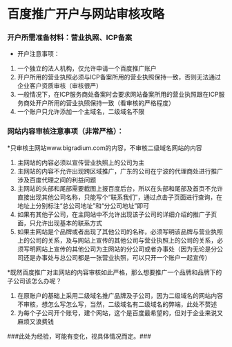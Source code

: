 # 百度推广开户与网站审核攻略 #


### 开户所需准备材料：营业执照、ICP备案 ###

  * 开户注意事项：
  1. 一个独立的法人机构，仅允许申请一个百度推广账户
  2. 开户所用的营业执照必须与ICP备案所用的营业执照保持一致，否则无法通过企业客户资质审核（审核很严）
  3. 一般情况下，在ICP服务商处备案时会要求网站备案所用的营业执照跟在ICP服务商处开户所用的营业执照保持一致（看审核的严格程度）
  4. 一个账户只允许添加一个主域名，二级域名不限


### 网站内容审核注意事项（非常严格）： ###

  *只审核主网站www.bigradium.com的内容，不审核二级域名网站的内容
  1. 主网站的内容必须以宣传营业执照上的公司为主
  2. 主网站的内容不允许出现跨区域推广，广东的公司在宁波的代理商处进行推广涉及百度代理之间的利益问题
  3. 主网站的头部和尾部需要截图上报百度后台，所以在头部和尾部及首页不允许直接出现其他公司名称，只能写个“联系我们”，通过点击子页面进行查询，在地址上分别标注“总公司地址”和“分公司地址”即可
  4. 如果有其他子公司，在主网站中不允许出现该子公司的详细介绍的推广子页面，只允许出现基本的联系方式
  5. 如果主网站是个品牌或者出现了其他公司的名称，必须写明该品牌与营业执照上的公司的关系，及与网站上宣传的其他公司与营业执照上的公司的关系，必须写明网站上宣传的其他公司为主网站的分公司或者办事处（因为无论是分公司还是办事处与总公司都是一张营业执照，可以只开一个账户一起宣传）

  *既然百度推广对主网站的内容审核如此严格，那么想要推广一个品牌和品牌下的子公司该怎么办呢？
  1. 在原账户的基础上采用二级域名推广品牌及子公司，因为二级域名的网站内容不审核，想怎么写怎么写，当然，二级域名有二级域名的弊端，此处不赘述
  2. 为每个子公司开个账号，建个网站，这个是百度最希望的，但对于企业来说又麻烦又浪费钱

###此处为经验，可能有变化，视具体情况而定。###